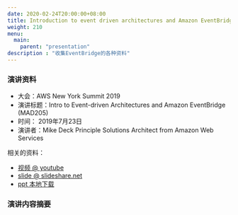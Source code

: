 ```yaml
---
date: 2020-02-24T20:00:00+08:00
title: Introduction to event driven architectures and Amazon EventBridge
weight: 210
menu:
  main:
    parent: "presentation"
description : "收集EventBridge的各种资料"
---
```


### 演讲资料

- 大会：AWS New York Summit 2019
- 演讲标题：Intro to Event-driven Architectures and Amazon EventBridge (MAD205)
- 时间： 2019年7月23日
- 演讲者：Mike Deck Principle Solutions Architect from Amazon Web Services

相关的资料：

- [视频 @ youtube](https://www.youtube.com/watch?v=tvELVa9D9qU)
- [slide @ slideshare.net](https://www.slideshare.net/AmazonWebServices/new-launch-introductinew-launch-introduction-to-eventdriven-architectures-and-amazon-eventbridge-mad205-new-york-aws-summiton-to-eventdriven-architectures-and-amazon-eventbridge-mad205-new-york-aws-summitpdf)
- [ppt 本地下载](images/introduction-to-event-driven-architectures-and-amazon-eventbridge/introduction-to-event-driven-architectures-and-amazon-eventbridge.pdf)

### 演讲内容摘要


